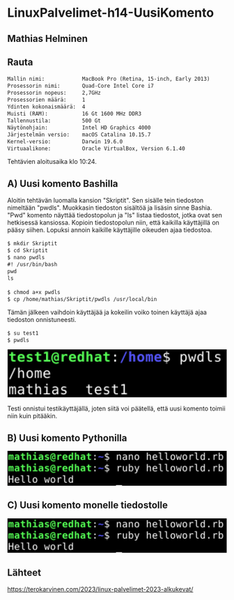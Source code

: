 # LinuxPalvelimet-h14-UusiKomento

## Mathias Helminen

## Rauta
    Mallin nimi:            MacBook Pro (Retina, 15-inch, Early 2013)
    Prosessorin nimi:       Quad-Core Intel Core i7
    Prosessorin nopeus:     2,7GHz
    Prosessorien määrä:     1
    Ydinten kokonaismäärä:  4
    Muisti (RAM):           16 Gt 1600 MHz DDR3
    Tallennustila:          500 Gt
    Näytönohjain:           Intel HD Graphics 4000
    Järjestelmän versio:    macOS Catalina 10.15.7
    Kernel-versio:          Darwin 19.6.0
    Virtuaalikone:          Oracle VirtualBox, Version 6.1.40
    
Tehtävien aloitusaika klo 10:24.

## A) Uusi komento Bashilla
Aloitin tehtävän luomalla kansion "Skriptit". Sen sisälle tein tiedoston nimeltään "pwdls". Muokkasin tiedoston sisältöä ja lisäsin sinne Bashia. "Pwd" komento näyttää tiedostopolun ja "ls" listaa tiedostot, jotka ovat sen hetkisessä kansiossa. Kopioin tiedostopolun niin, että kaikilla käyttäjillä on pääsy siihen. Lopuksi annoin kaikille käyttäjille oikeuden ajaa tiedostoa. 

    $ mkdir Skriptit
    $ cd Skriptit
    $ nano pwdls
    #! /usr/bin/bash
    pwd
    ls
    
    $ chmod a+x pwdls
    $ cp /home/mathias/Skriptit/pwdls /usr/local/bin

Tämän jälkeen vaihdoin käyttäjää ja kokeilin voiko toinen käyttäjä ajaa tiedoston onnistuneesti.

    $ su test1
    $ pwdls
    
![Add file: Upload](uusikomento1-h14.png)

Testi onnistui testikäyttäjällä, joten siitä voi päätellä, että uusi komento toimii niin kuin pitääkin.

## B) Uusi komento Pythonilla



![Add file: Upload](helloworld6-h13.png)

## C) Uusi komento monelle tiedostolle


![Add file: Upload](helloworld6-h13.png)

## Lähteet

https://terokarvinen.com/2023/linux-palvelimet-2023-alkukevat/

